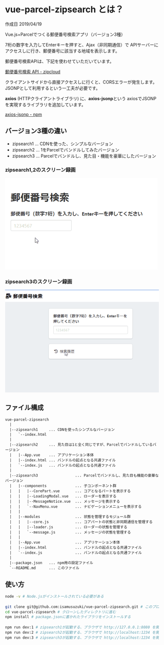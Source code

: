 # vue-parcel-zipsearch とは？

作成日 2019/04/19

Vue.js+Parcelでつくる郵便番号検索アプリ（バージョン3種）

7桁の数字を入力してEnterキーを押すと、Ajax（非同期通信）で APIサーバーにアクセスしに行き、郵便番号に該当する地域を表示します。

郵便番号検索APIは、下記を使わせていただいています。

[郵便番号検索 API \- zipcloud](http://zipcloud.ibsnet.co.jp/doc/api)

クライアントサイドから直接アクセスしに行くと、CORSエラーが発生します。JSONPとして利用するという一工夫が必要です。

**axios** (HTTPクライアントライブラリ) に、**axios-jsonp**という axiosでJSONPを実現するライブラリを追加しています。

[axios\-jsonp \- npm](https://www.npmjs.com/package/axios-jsonp)

## バージョン3種の違い

- zipsearch1 ... CDNを使った、シンプルなバージョン
- zipsearch2 ... 1をParcelでバンドルしてみたバージョン
- zipsearch3 ... Parcelでバンドルし、見た目・機能を豪華にしたバージョン

### zipsearch1,2のスクリーン録画

![zipsearch1](misc/zipsearch1.gif)

### zipsearch3のスクリーン録画

![zipsearch3](misc/zipsearch3.gif)

## ファイル構成

```text
vue-parcel-zipsearch
  |
  |--zipsearch1     ... CDNを使ったシンプルなバージョン
  |   `--index.html
  |
  |--zipsearch2     ... 見た目は1と全く同じですが、Parcelでバンドルしているバージョン
  |   |--App.vue    ... アプリケーション本体
  |   |--index.html ... バンドルの起点となる共通ファイル
  |   `--index.js   ... バンドルの起点となる共通ファイル
  |
  |--zipsearch3                 ... Parcelでバンドルし、見た目も機能の豪華なバージョン
  |   |--components             ... 子コンポーネント群
  |   |   |--CorePart.vue       ... コアとなるパートを表示する
  |   |   |--LoadingModal.vue   ... ローダーを表示する
  |   |   |--MessageNotice.vue  ... メッセージを表示する
  |   |   `--NavMenu.vue        ... ナビゲーションメニューを表示する
  |   |
  |   |--modules                ... 状態を管理するモジュール群
  |   |   |--core.js            ... コアパートの状態と非同期通信を管理する
  |   |   |--loader.js          ... ローダーの状態を管理する
  |   |   `--message.js         ... メッセージの状態を管理する
  |   |
  |   |--App.vue                ... アプリケーション本体
  |   |--index.html             ... バンドルの起点となる共通ファイル
  |   `--index.js               ... バンドルの起点となる共通ファイル
  |
  |--package.json   ... npm用の設定ファイル
  `--README.md      ... このファイル
```

## 使い方

```bash
node -v # Node.jsがインストールされている必要がある

git clone git@github.com:isamusuzuki/vue-parcel-zipsearch.git # このプロジェクトをクローンする
cd vue-parcel-zipsearch # クローンしたディレクトリに進む
npm install # package.jsonに書かれたライブラリをインストールする

npm run dev:1 # zipsearch1が起動する、ブラウザで http://127.0.0.1:8080 を開く
npm run dev:2 # zipsearch2が起動する、ブラウザで http://localhost:1234 を開く
npm run dev:3 # zipsearch3が起動する、ブラウザで http://localhost:1234 を開く
```
